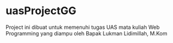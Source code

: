 # uasProjectGG
Project ini dibuat untuk memenuhi tugas UAS mata kuliah Web Programming yang diampu oleh Bapak Lukman Lidimillah, M.Kom
